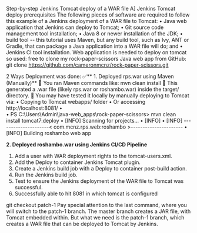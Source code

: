 Step-by-step Jenkins Tomcat deploy of a WAR file
A] Jenkins Tomcat deploy prerequisites
The following pieces of software are required to follow this example of a Jenkins deployment of a WAR file to Tomcat:
•	 Java web application that Jenkins can deploy to Tomcat;
•	 Git source code management tool installation;
•	 Java 8 or newer installation of the JDK;
•	 build tool -- this tutorial uses Maven, but any build tool, such as Ivy, ANT or Gradle, that can package a Java application into a WAR file will do; and
•	 Jenkins CI tool installation.
Web application is needed to deploy on tomcat so used: free to clone my rock-paper-scissors Java web app from GitHub:
git clone https://github.com/cameronmcnz/rock-paper-scissors.git

2 Ways Deployment was done:
✅** 1. Deployed rps.war using Maven (Manually)**
	You ran Maven commands like: mvn clean install
	This generated a .war file (likely rps.war or roshambo.war) inside the target/ directory.
	You may have tested it locally by manually deploying to Tomcat via:
•	Copying to Tomcat webapps/ folder
•	Or accessing http://localhost:8081/<context-path>
•	  
•	PS C:\Users\Admin\java-web_apps\rock-paper-scissors> mvn clean install tomcat7:deploy
•	[INFO] Scanning for projects...
•	[INFO]
•	[INFO] ---------------------< com.mcnz.rps.web:roshambo >----------------------
•	[INFO] Building roshambo web app 






**2. Deployed roshambo.war using Jenkins CI/CD Pipeline**
1.	Add a user with WAR deployment rights to the tomcat-users.xml.
2.	Add the Deploy to container Jenkins Tomcat plugin.
3.	Create a Jenkins build job with a Deploy to container post-build action.
4.	Run the Jenkins build job.
5.	Test to ensure the Jenkins deployment of the WAR file to Tomcat was successful.
6.	Successfully able to hit 8081 in which tomcat is configured

  

 
 
git checkout patch-1
Pay special attention to the last command, where you will switch to the patch-1 branch. The master branch creates a JAR file, with Tomcat embedded within. But what we need is the patch-1 branch, which creates a WAR file that can be deployed to Tomcat by Jenkins.

 

 
 



